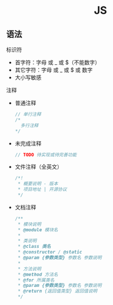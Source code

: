 <h1 align="center">JS</h1>

## 语法

标识符

- 首字符：字母 或 \_ 或 \$（不能数字）
- 其它字符：字母 或 \_ 或 \$ 或 数字
- 大小写敏感

注释

- 普通注释
  ```js
  // 单行注释
  /*
    多行注释
  */
  ```
- 未完成注释
  ```js
  // TODO 待实现或待完善功能
  ```
- 文件注释（全英文）
  ```js
  /*!
   * 概要说明 - 版本
   * 项目地址 | 开源协议
   */
  ```
- 文档注释
  ```js
  /**
   * 模块说明
   * @module 模块名
   *
   * 类说明
   * @class 类名
   * @constructor / @static
   * @param {参数类型} 参数名 参数说明
   *
   * 方法说明
   * @method 方法名
   * @for 所属类名
   * @param {参数类型} 参数名 参数说明
   * @return {返回值类型} 返回值说明
   */
  ```
